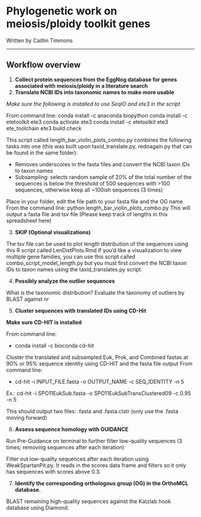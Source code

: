 # Phylogenetic work on meiosis/ploidy toolkit genes
Written by Caitlin Timmons
***
## Workflow overview 

1. **Collect protein sequences from the EggNog database for genes associated with meiosis/ploidy in a literature search**
2. **Translate NCBI IDs into taxonomic names to make more usable**

*Make sure the following is installed to use SeqIO and ete3 in the script*

From command line: 
      conda install -c anaconda biopython
			conda install -c etetoolkit ete3
      conda activate ete3
      conda install -c etetoolkit ete3 ete_toolchain
      ete3 build check

This script called length_bar_violin_plots_combo.py combines the following tasks into one (this was built upon taxid_translate.py, redoagain.py that can be found in the same folder):
* Removes underscores in the fasta files and convert the NCBI taxon IDs to taxon names 
* Subsampling: selects random sample of 20% of the total number of the sequences is below the threshold of 500 sequences with >100 sequences, otherwise keep all ~100ish sequences (3 times)

Place in your folder, edit the file path to your fasta file and the OG name
From the command line: python length_bar_violin_plots_combo.py
This will output a fasta file and tsv file 
(Please keep track of lengths in this spreadsheet here)

3. **SKIP (Optional visualizations)**

The tsv file can be used to plot length distribution of the sequences using this R script called LenDistPlots.Rmd
If you’d like a visualization to view multiple gene families, you can use this script called combo_script_model_length.py but you must first convert the NCBI taxon IDs to taxon names using the taxid_translates.py script.

4. **Possibly analyze the outlier sequences**

What is the taxonomic distribution?
Evaluate the taxonomy of outliers by BLAST against nr

5. **Cluster sequences with translated IDs using CD-Hit**

**Make sure CD-HIT is installed**

From command line: 
* conda install -c bioconda cd-hit

Cluster the translated and subsampled Euk, Prok, and Combined fastas at 90% or 95% sequence identity using CD-HIT and the fasta file output
From command line: 
* cd-hit -i INPUT_FILE.fasta -o OUTPUT_NAME -c SEQ_IDENTITY -n 5

Ex.: cd-hit -i SPO11EukSub.fasta -o SPO11EukSubTransClustered09 -c 0.95 -n 5

This should output two files: .fasta and .fasta.clstr (only use the .fasta moving forward)

6. **Assess sequence homology with GUIDANCE**

Run Pre-Guidance on terminal to further filter low-quality sequences (3 times; removing sequences after each iteration)

Filter out low-quality sequences after each iteration using WeakSpartanPit.py. It reads in the scores data frame and filters so it only has sequences with scores above 0.3.

7. **Identify the corresponding orthologous group (OG) in the OrthoMCL database.** 

BLAST remaining high-quality sequences against the Katzlab hook database using Diamond.
